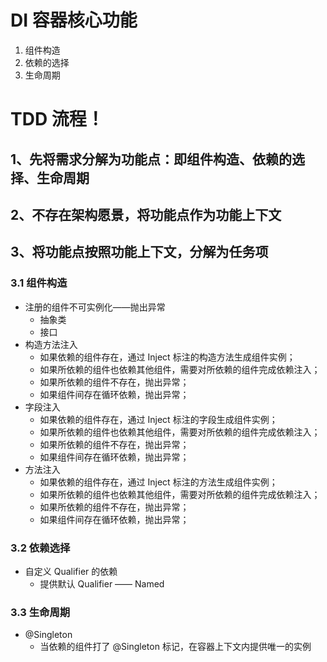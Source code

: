 # DI 容器核心功能
1. 组件构造
2. 依赖的选择
3. 生命周期

# TDD 流程！ 
## 1、先将需求分解为功能点：即组件构造、依赖的选择、生命周期
## 2、不存在架构愿景，将功能点作为功能上下文
## 3、将功能点按照功能上下文，分解为任务项
### 3.1 组件构造
- 注册的组件不可实例化——抛出异常
  - 抽象类
  - 接口
- 构造方法注入
  - 如果依赖的组件存在，通过 Inject 标注的构造方法生成组件实例；
  - 如果所依赖的组件也依赖其他组件，需要对所依赖的组件完成依赖注入；
  - 如果所依赖的组件不存在，抛出异常；
  - 如果组件间存在循环依赖，抛出异常；
- 字段注入
  - 如果依赖的组件存在，通过 Inject 标注的字段生成组件实例；
  - 如果所依赖的组件也依赖其他组件，需要对所依赖的组件完成依赖注入；
  - 如果所依赖的组件不存在，抛出异常；
  - 如果组件间存在循环依赖，抛出异常；
- 方法注入
  - 如果依赖的组件存在，通过 Inject 标注的方法生成组件实例；
  - 如果所依赖的组件也依赖其他组件，需要对所依赖的组件完成依赖注入；
  - 如果所依赖的组件不存在，抛出异常；
  - 如果组件间存在循环依赖，抛出异常；

### 3.2 依赖选择
- 自定义 Qualifier 的依赖
  - 提供默认 Qualifier —— Named

### 3.3 生命周期
- @Singleton
  - 当依赖的组件打了 @Singleton 标记，在容器上下文内提供唯一的实例
